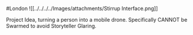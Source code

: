 #London 
![[../../../../Images/attachments/Stirrup Interface.png]]

Project Idea, turning a person into a mobile drone. Specifically CANNOT be Swarmed to avoid Storyteller Glaring.